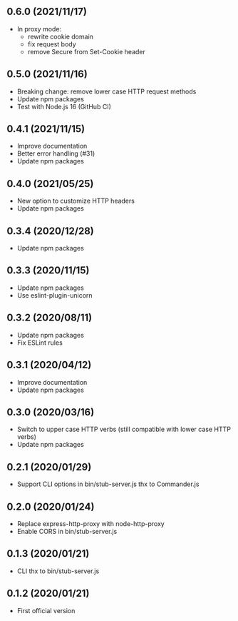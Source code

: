 ## 0.6.0 (2021/11/17)

- In proxy mode:
  - rewrite cookie domain
  - fix request body
  - remove Secure from Set-Cookie header

## 0.5.0 (2021/11/16)

- Breaking change: remove lower case HTTP request methods
- Update npm packages
- Test with Node.js 16 (GitHub CI)

## 0.4.1 (2021/11/15)

- Improve documentation
- Better error handling (#31)
- Update npm packages

## 0.4.0 (2021/05/25)

- New option to customize HTTP headers
- Update npm packages

## 0.3.4 (2020/12/28)

- Update npm packages

## 0.3.3 (2020/11/15)

- Update npm packages
- Use eslint-plugin-unicorn

## 0.3.2 (2020/08/11)

- Update npm packages
- Fix ESLint rules

## 0.3.1 (2020/04/12)

- Improve documentation
- Update npm packages

## 0.3.0 (2020/03/16)

- Switch to upper case HTTP verbs (still compatible with lower case HTTP verbs)
- Update npm packages

## 0.2.1 (2020/01/29)

- Support CLI options in bin/stub-server.js thx to Commander.js

## 0.2.0 (2020/01/24)

- Replace express-http-proxy with node-http-proxy
- Enable CORS in bin/stub-server.js

## 0.1.3 (2020/01/21)

- CLI thx to bin/stub-server.js

## 0.1.2 (2020/01/21)

- First official version
